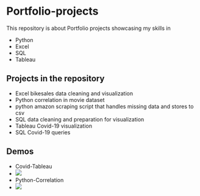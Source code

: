 # Portfolio-projects

This repository is about Portfolio projects showcasing my skills in 


- Python
- Excel
- SQL 
- Tableau

## Projects in the repository

- Excel bikesales data cleaning and visualization 
- Python correlation in movie dataset
- python amazon scraping script that handles missing data and stores to csv
- SQL data cleaning and preparation for visualization
- Tableau Covid-19 visualization
- SQL Covid-19 queries


## Demos
- Covid-Tableau
- ![](https://github.com/NoraYasha/Portfolio-projects/blob/main/Covid-19%20Tableau/covid.gif)
- Python-Correlation
- ![](https://github.com/NoraYasha/Portfolio-projects/blob/main/Movie%20Correlation%20Project/correlation.gif)
